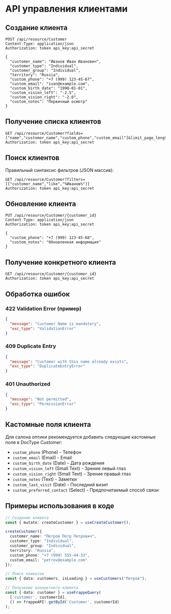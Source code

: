 
# API управления клиентами

## Создание клиента

```
POST /api/resource/Customer
Content-Type: application/json
Authorization: token api_key:api_secret

{
  "customer_name": "Иванов Иван Иванович",
  "customer_type": "Individual",
  "customer_group": "Individual", 
  "territory": "Russia",
  "custom_phone": "+7 (999) 123-45-67",
  "custom_email": "ivan@example.com",
  "custom_birth_date": "1990-01-01",
  "custom_vision_left": "-2.5",
  "custom_vision_right": "-2.0",
  "custom_notes": "Первичный осмотр"
}
```

## Получение списка клиентов

```
GET /api/resource/Customer?fields=["name","customer_name","custom_phone","custom_email"]&limit_page_length=20
Authorization: token api_key:api_secret
```

## Поиск клиентов

Правильный синтаксис фильтров (JSON массив):
```
GET /api/resource/Customer?filters=[["customer_name","like","%Иванов%"]]
Authorization: token api_key:api_secret
```

## Обновление клиента

```
PUT /api/resource/Customer/{customer_id}
Content-Type: application/json
Authorization: token api_key:api_secret

{
  "custom_phone": "+7 (999) 123-45-68",
  "custom_notes": "Обновленная информация"
}
```

## Получение конкретного клиента

```
GET /api/resource/Customer/{customer_id}
Authorization: token api_key:api_secret
```

## Обработка ошибок

### 422 Validation Error (пример)
```json
{
  "message": "Customer Name is mandatory",
  "exc_type": "ValidationError"
}
```

### 409 Duplicate Entry
```json
{
  "message": "Customer with this name already exists", 
  "exc_type": "DuplicateEntryError"
}
```

### 401 Unauthorized
```json
{
  "message": "Not permitted",
  "exc_type": "PermissionError"
}
```

## Кастомные поля клиента

Для салона оптики рекомендуется добавить следующие кастомные поля в DocType Customer:

- `custom_phone` (Phone) - Телефон
- `custom_email` (Email) - Email  
- `custom_birth_date` (Date) - Дата рождения
- `custom_vision_left` (Small Text) - Зрение левый глаз
- `custom_vision_right` (Small Text) - Зрение правый глаз
- `custom_notes` (Text) - Заметки
- `custom_last_visit` (Date) - Последний визит
- `custom_preferred_contact` (Select) - Предпочитаемый способ связи

## Примеры использования в коде

```typescript
// Создание клиента
const { mutate: createCustomer } = useCreateCustomer();

createCustomer({
  customer_name: "Петров Петр Петрович",
  customer_type: "Individual",
  customer_group: "Individual",
  territory: "Russia",
  custom_phone: "+7 (999) 555-44-33",
  custom_email: "petrov@example.com"
});

// Поиск клиентов
const { data: customers, isLoading } = useCustomers("Петров");

// Получение конкретного клиента
const { data: customer } = useFrappeQuery(
  ['customer', customerId],
  () => frappeAPI!.getById('Customer', customerId)
);
```
